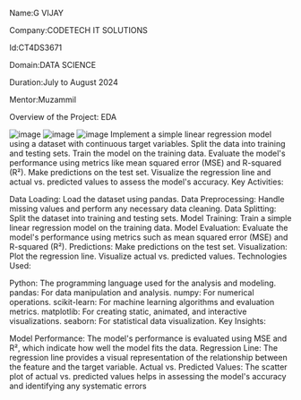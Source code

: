 Name:G VIJAY

Company:CODETECH IT SOLUTIONS

Id:CT4DS3671

Domain:DATA SCIENCE

Duration:July to August 2024

Mentor:Muzammil

Overview of the Project: EDA

![image](https://github.com/user-attachments/assets/b987f4a1-af71-45c5-b94a-ea14dd2891b1)
![image](https://github.com/user-attachments/assets/6997bc01-59f1-4347-a2a3-e10c0a90815f)
![image](https://github.com/user-attachments/assets/76d5de75-d8ef-4e61-8f78-129ab19f87f9)
Implement a simple linear regression model using a dataset with continuous target variables. Split the data into training and testing sets. Train the model on the training data. Evaluate the model's performance using metrics like mean squared error (MSE) and R-squared (R²). Make predictions on the test set. Visualize the regression line and actual vs. predicted values to assess the model's accuracy. Key Activities:

Data Loading: Load the dataset using pandas. Data Preprocessing: Handle missing values and perform any necessary data cleaning. Data Splitting: Split the dataset into training and testing sets. Model Training: Train a simple linear regression model on the training data. Model Evaluation: Evaluate the model's performance using metrics such as mean squared error (MSE) and R-squared (R²). Predictions: Make predictions on the test set. Visualization: Plot the regression line. Visualize actual vs. predicted values. Technologies Used:

Python: The programming language used for the analysis and modeling. pandas: For data manipulation and analysis. numpy: For numerical operations. scikit-learn: For machine learning algorithms and evaluation metrics. matplotlib: For creating static, animated, and interactive visualizations. seaborn: For statistical data visualization. Key Insights:

Model Performance: The model's performance is evaluated using MSE and R², which indicate how well the model fits the data. Regression Line: The regression line provides a visual representation of the relationship between the feature and the target variable. Actual vs. Predicted Values: The scatter plot of actual vs. predicted values helps in assessing the model's accuracy and identifying any systematic errors




